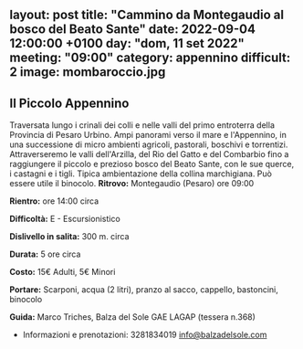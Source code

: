 layout: post
title:  "Cammino da Montegaudio al bosco del Beato Sante"
date:  2022-09-04 12:00:00 +0100
day: "dom, 11 set 2022"
meeting: "09:00"
category: appennino 
difficult: 2
image: mombaroccio.jpg
---

## Il Piccolo Appennino

Traversata lungo i crinali dei colli e nelle valli del primo entroterra della Provincia di Pesaro Urbino. Ampi panorami verso il mare e l'Appennino, in una successione di micro ambienti agricoli, pastorali, boschivi e torrentizi. Attraverseremo le valli dell'Arzilla, del Rio del Gatto e del Combarbio fino a raggiungere il piccolo e prezioso bosco del Beato Sante, con le sue querce, i castagni e i tigli.
Tipica ambientazione della collina marchigiana. Può essere utile il binocolo.
**Ritrovo:** Montegaudio (Pesaro) ore 09:00

**Rientro:** ore 14:00 circa 

**Difficoltà:** E - Escursionistico

**Dislivello in salita:**  300 m. circa

**Durata:** 5 ore circa

**Costo:** 15€ Adulti, 5€ Minori

**Portare:** Scarponi, acqua (2 litri), pranzo al sacco, cappello, bastoncini, binocolo 

**Guida:** Marco Triches, Balza del Sole GAE LAGAP (tessera n.368)
* Informazioni e prenotazioni: 3281834019 info@balzadelsole.com
